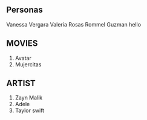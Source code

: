 ## Personas
Vanessa Vergara
Valeria Rosas
Rommel Guzman
hello

## MOVIES
1. Avatar
2. Mujercitas
   
## ARTIST
1. Zayn Malik
2. Adele
3. Taylor swift

